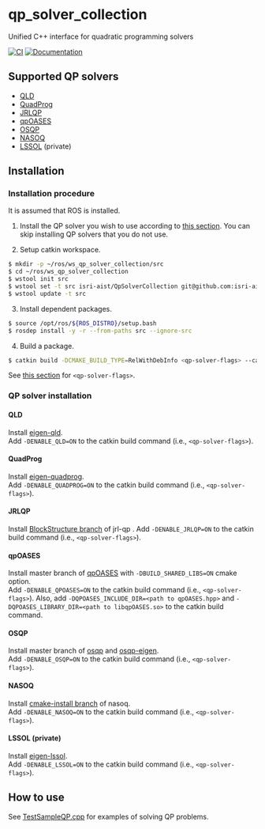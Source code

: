 # qp_solver_collection
Unified C++ interface for quadratic programming solvers

[![CI](https://github.com/isri-aist/QpSolverCollection/actions/workflows/ci.yaml/badge.svg)](https://github.com/isri-aist/QpSolverCollection/actions/workflows/ci.yaml)
[![Documentation](https://img.shields.io/badge/doxygen-online-brightgreen?logo=read-the-docs&style=flat)](https://isri-aist.github.io/QpSolverCollection/)

## Supported QP solvers
- [QLD](https://github.com/jrl-umi3218/eigen-qld)
- [QuadProg](https://github.com/jrl-umi3218/eigen-quadprog)
- [JRLQP](https://github.com/jrl-umi3218/jrl-qp)
- [qpOASES](https://github.com/coin-or/qpOASES)
- [OSQP](https://osqp.org/)
- [NASOQ](https://nasoq.github.io/)
- [LSSOL](https://gite.lirmm.fr/multi-contact/eigen-lssol) (private)

## Installation

### Installation procedure
It is assumed that ROS is installed.

1. Install the QP solver you wish to use according to [this section](https://github.com/isri-aist/QpSolverCollection#qp-solver-installation). You can skip installing QP solvers that you do not use.

2. Setup catkin workspace.
```bash
$ mkdir -p ~/ros/ws_qp_solver_collection/src
$ cd ~/ros/ws_qp_solver_collection
$ wstool init src
$ wstool set -t src isri-aist/QpSolverCollection git@github.com:isri-aist/QpSolverCollection.git --git -y
$ wstool update -t src
```

3. Install dependent packages.
```bash
$ source /opt/ros/${ROS_DISTRO}/setup.bash
$ rosdep install -y -r --from-paths src --ignore-src
```

4. Build a package.
```bash
$ catkin build -DCMAKE_BUILD_TYPE=RelWithDebInfo <qp-solver-flags> --catkin-make-args all tests
```
See [this section](https://github.com/isri-aist/QpSolverCollection#qp-solver-installation) for `<qp-solver-flags>`.

### QP solver installation

#### QLD
Install [eigen-qld](https://github.com/jrl-umi3218/eigen-qld).  
Add `-DENABLE_QLD=ON` to the catkin build command (i.e., `<qp-solver-flags>`).

#### QuadProg
Install [eigen-quadprog](https://github.com/jrl-umi3218/eigen-quadprog).  
Add `-DENABLE_QUADPROG=ON` to the catkin build command (i.e., `<qp-solver-flags>`).

#### JRLQP
Install [BlockStructure branch](https://github.com/jrl-umi3218/jrl-qp/tree/topic/BlockStructure) of jrl-qp  .
Add `-DENABLE_JRLQP=ON` to the catkin build command (i.e., `<qp-solver-flags>`).

#### qpOASES
Install master branch of [qpOASES](https://github.com/coin-or/qpOASES) with `-DBUILD_SHARED_LIBS=ON` cmake option.  
Add `-DENABLE_QPOASES=ON` to the catkin build command (i.e., `<qp-solver-flags>`).
Also, add `-DQPOASES_INCLUDE_DIR=<path to qpOASES.hpp>` and `-DQPOASES_LIBRARY_DIR=<path to libqpOASES.so>` to the catkin build command.

#### OSQP
Install master branch of [osqp](https://github.com/osqp/osqp) and [osqp-eigen](https://github.com/robotology/osqp-eigen).  
Add `-DENABLE_OSQP=ON` to the catkin build command (i.e., `<qp-solver-flags>`).

#### NASOQ
Install [cmake-install branch](https://github.com/mmurooka/nasoq/tree/cmake-install) of nasoq.  
Add `-DENABLE_NASOQ=ON` to the catkin build command (i.e., `<qp-solver-flags>`).

#### LSSOL (private)
Install [eigen-lssol](https://gite.lirmm.fr/multi-contact/eigen-lssol).  
Add `-DENABLE_LSSOL=ON` to the catkin build command (i.e., `<qp-solver-flags>`).

## How to use
See [TestSampleQP.cpp](https://github.com/isri-aist/QpSolverCollection/blob/master/tests/TestSampleQP.cpp) for examples of solving QP problems.
